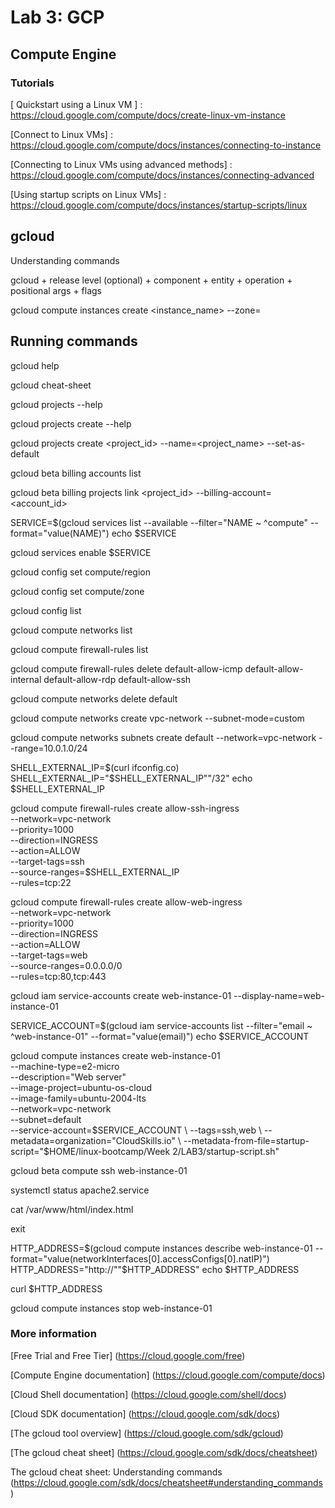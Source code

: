 # Lab 3: GCP

## Compute Engine

### Tutorials
[ Quickstart using a Linux VM ] : https://cloud.google.com/compute/docs/create-linux-vm-instance

[Connect to Linux VMs] : https://cloud.google.com/compute/docs/instances/connecting-to-instance

[Connecting to Linux VMs using advanced methods] : https://cloud.google.com/compute/docs/instances/connecting-advanced

[Using startup scripts on Linux VMs] : https://cloud.google.com/compute/docs/instances/startup-scripts/linux

[Querying VM metadata]: https://cloud.google.com/compute/docs/metadata/querying-metadata

## gcloud

Understanding commands

<!-- The gcloud command format. -->
gcloud + release level (optional) + component + entity + operation + positional args + flags

<!-- # Example gcloud command for creating a virtual machine instance. --> 
gcloud compute instances create <instance_name> --zone=<zone>

## Running commands
<!-- # Get the gcloud help information. -->
gcloud help
<!-- # Get the gcloud cheat sheet. --> 
gcloud cheat-sheet
<!-- # Get projects help information. --> 
gcloud projects --help
<!-- # Get projects create help information. --> 
gcloud projects create --help
<!-- # Create a new project and set as default. --> 
gcloud projects create <project_id> --name=<project_name> --set-as-default
 <!-- # List the available billing accounts. --> 
gcloud beta billing accounts list
<!-- # Link a billing account with the project. --> 
gcloud beta billing projects link <project_id> --billing-account=<account_id>
<!-- # List the available services, filter on the name 'compute', and echo the result.   --> 
SERVICE=$(gcloud services list --available --filter="NAME ~ ^compute" --format="value(NAME)")
echo $SERVICE
<!-- # Enable the Compute Engine API.  --> 
gcloud services enable $SERVICE
<!-- # Set the preferred Compute Engine region.   --> 
gcloud config set compute/region <region>
<!-- # Set the preferred Compute Engine zone.   --> 
gcloud config set compute/zone <zone>
<!--# List the current configuration.  --> 
gcloud config list
<!-- # List the current networks. --> 
gcloud compute networks list
<!-- # List the current firewall rules.  --> 
gcloud compute firewall-rules list
<!-- # Delete the firewall rules.  --> 
gcloud compute firewall-rules delete default-allow-icmp default-allow-internal default-allow-rdp default-allow-ssh
<!-- # Delete the default network.  --> 
gcloud compute networks delete default
<!-- # Create a custom mode network.  --> 
gcloud compute networks create vpc-network --subnet-mode=custom
<!-- # Create a default subnet.  --> 
gcloud compute networks subnets create default --network=vpc-network --range=10.0.1.0/24
<!-- # Add the external IP from the Cloud Shell session to a variable, add the CIDR notation, and echo the result. --> 
SHELL_EXTERNAL_IP=$(curl ifconfig.co)
SHELL_EXTERNAL_IP="$SHELL_EXTERNAL_IP""/32"
echo $SHELL_EXTERNAL_IP
<!-- # Create a firewall rule for SSH traffic.   --> 
gcloud compute firewall-rules create allow-ssh-ingress \
  --network=vpc-network \
  --priority=1000 \
  --direction=INGRESS \
  --action=ALLOW \
  --target-tags=ssh \
  --source-ranges=$SHELL_EXTERNAL_IP \
  --rules=tcp:22
<!-- # Create a firewall rule for web traffic.  --> 
gcloud compute firewall-rules create allow-web-ingress \
  --network=vpc-network\
  --priority=1000 \
  --direction=INGRESS \
  --action=ALLOW \
  --target-tags=web \
  --source-ranges=0.0.0.0/0 \
  --rules=tcp:80,tcp:443 
<!-- # Create a service account.   --> 
gcloud iam service-accounts create web-instance-01 --display-name=web-instance-01 
<!-- # Add the email address of the service account to a variable and echo the result.  --> 
SERVICE_ACCOUNT=$(gcloud iam service-accounts list --filter="email ~ ^web-instance-01" --format="value(email)")
echo $SERVICE_ACCOUNT
 <!-- # Create the instance, including a startup script.  --> 
gcloud compute instances create web-instance-01 \
  --machine-type=e2-micro \
  --description="Web server" \
  --image-project=ubuntu-os-cloud \
  --image-family=ubuntu-2004-lts \
  --network=vpc-network \
  --subnet=default \
  --service-account=$SERVICE_ACCOUNT \
  --tags=ssh,web \
  --metadata=organization="CloudSkills.io" \
  --metadata-from-file=startup-script="$HOME/linux-bootcamp/Week 2/LAB3/startup-script.sh"
 <!-- # Connect to the instance over SSH.   --> 
gcloud beta compute ssh web-instance-01
<!-- # Verify that the Apache HTTP Server service is active (running).  --> 
systemctl status apache2.service
<!--# Verify the custom index.html file.  --> 
cat /var/www/html/index.html
<!-- # Close the SSH connection.  --> 
exit
<!-- # Add the external IP from the instance to a variable, add the HTTP protocol, and echo the result.   --> 
HTTP_ADDRESS=$(gcloud compute instances describe web-instance-01 --format="value(networkInterfaces[0].accessConfigs[0].natIP)")
HTTP_ADDRESS="http://""$HTTP_ADDRESS"
echo $HTTP_ADDRESS
 <!--  # Verify if the instance is reachable -->
curl $HTTP_ADDRESS
<!-- # Stop the instance.  -->
gcloud compute instances stop web-instance-01

### More information
[Free Trial and Free Tier] (https://cloud.google.com/free)

[Compute Engine documentation] (https://cloud.google.com/compute/docs)

[Cloud Shell documentation] (https://cloud.google.com/shell/docs)

[Cloud SDK documentation] (https://cloud.google.com/sdk/docs)

[The gcloud tool overview] (https://cloud.google.com/sdk/gcloud)

[The gcloud cheat sheet] (https://cloud.google.com/sdk/docs/cheatsheet)

The gcloud cheat sheet: Understanding commands (https://cloud.google.com/sdk/docs/cheatsheet#understanding_commands)